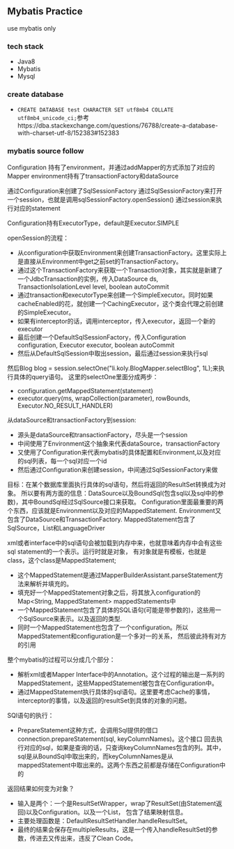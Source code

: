 Mybatis Practice
------------

use mybatis only

### tech stack
* Java8
* Mybatis
* Mysql

### create database
* `CREATE DATABASE test CHARACTER SET utf8mb4 COLLATE utf8mb4_unicode_ci;`参考https://dba.stackexchange.com/questions/76788/create-a-database-with-charset-utf-8/152383#152383

### mybatis source follow
Configuration 持有了environment，并通过addMapper的方式添加了对应的Mapper
environment持有了transactionFactory和dataSource

通过Configuration来创建了SqlSessionFactory
通过SqlSessionFactory来打开一个session，也就是调用sqlSessionFactory.openSession()
通过session来执行对应的statement

Configuration持有ExecutorType，default是Executor.SIMPLE

openSession的流程：
* 从configuration中获取Environment来创建TransactionFactory。这里实际上是直接从Environment中get之前set的TransactionFactory。
* 通过这个TransactionFactory来获取一个Transaction对象，其实就是新建了一个JdbcTransaction的实例，传入DataSource ds, TransactionIsolationLevel level, boolean autoCommit
* 通过transaction和executorType来创建一个SimpleExecutor。同时如果cacheEnabled的花，就创建一个CachingExecutor，这个类会代理之前创建的SimpleExecutor。
* 如果有interceptor的话，调用interceptor，传入executor，返回一个新的executor
* 最后创建一个DefaultSqlSessionFactory，传入Configuration configuration, Executor executor, boolean autoCommit
* 然后从DefaultSqlSession中取出session，最后通过session来执行sql

然后Blog blog = session.selectOne("li.koly.BlogMapper.selectBlog", 1L);来执行具体的query语句。
这里的selectOne里面分成两步：
* configuration.getMappedStatement(statement)
* executor.query(ms, wrapCollection(parameter), rowBounds, Executor.NO_RESULT_HANDLER)

从dataSource和transactionFactory到session:
* 源头是dataSource和transactionFactory，尽头是一个session
* 中间使用了Environment这个抽象来代表dataSource，transactionFactory
* 又使用了Configuration来代表mybatis的具体配置和Environment,以及对应的sql列表，每一个sql对应一个id
* 然后通过Configuration来创建session，中间通过SqlSessionFactory来做

目标：在某个数据库里面执行具体的sql语句，然后将返回的ResultSet转换成为对象。
所以要有两方面的信息：DataSource以及BoundSql(包含sql以及sql中的参数)，其中BoundSql经过SqlSource接口来获取。
Configuration里面最重要的两个东西，应该就是Environment以及对应的MappedStatement.
Environment又包含了DataSource和TransactionFactory.
MappedStatement包含了SqlSource，List<ResultMap>和LanguageDriver


xml或者interface中的sql语句会被加载到内存中来，也就意味着内存中会有这些sql statement的一个表示。运行时就是对象，
有对象就是有模板，也就是class，这个class是MappedStatement;

* 这个MappedStatement是通过MapperBuilderAssistant.parseStatement方法来解析并填充的。
* 填充好一个MappedStatement对象之后，将其放入configuration的Map<String, MappedStatement> mappedStatements中
* 一个MappedStatement包含了具体的SQL语句(可能是带参数的)，这些用一个SqlSource来表示。以及返回的类型.
* 同时一个MappedStatement也包含了一个configuration。所以MappedStatement和configuration是一个多对一的关系，
然后彼此持有对方的引用

整个mybatis的过程可以分成几个部分：
* 解析xml或者Mapper Interface中的Annotation。这个过程的输出是一系列的MappedStatement，这些MappedStatement被包含在Configuration中。
* 通过MappedStatement执行具体的sql语句。这里要考虑Cache的事情，interceptor的事情，以及返回的resultSet到具体的对象的问题。


SQl语句的执行：
* PrepareStatement这种方式，会调用Sql提供的借口connection.prepareStatement(sql, keyColumnNames)。这个接口
回去执行对应的sql，如果是查询的话，只查询keyColumnNames包含的列。其中，sql是从BoundSql中取出来的，而keyColumnNames是从
mappedStatement中取出来的。这两个东西之前都是存储在Configuration中的

返回结果如何变为对象？
* 输入是两个：一个是ResultSetWrapper，wrap了ResultSet(由Statement返回)以及Configuration。以及一个List<ResultMap>，
包含了结果映射信息。
* 主要处理函数是：DefaultResultSetHandler.handleResultSet。
* 最终的结果会保存在multipleResults，这是一个传入handleResultSet的参数，传进去又传出来，违反了Clean Code。
